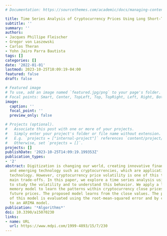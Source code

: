 ```yaml
---
# Documentation: https://sourcethemes.com/academic/docs/managing-content/

title: Time Series Analysis of Cryptocurrency Prices Using Long Short-Term Memory
subtitle: ''
summary: ''
authors:
- Jacques Phillipe Fleischer
- Gregor von Laszewski
- Carlos Theran
- Yohn Jairo Parra Bautista
tags: []
categories: []
date: '2022-01-01'
lastmod: 2023-10-25T10:09:19-04:00
featured: false
draft: false

# Featured image
# To use, add an image named `featured.jpg/png` to your page's folder.
# Focal points: Smart, Center, TopLeft, Top, TopRight, Left, Right, BottomLeft, Bottom, BottomRight.
image:
  caption: ''
  focal_point: ''
  preview_only: false

# Projects (optional).
#   Associate this post with one or more of your projects.
#   Simply enter your project's folder or file name without extension.
#   E.g. `projects = ["internal-project"]` references `content/project/deep-learning/index.md`.
#   Otherwise, set `projects = []`.
projects: []
publishDate: '2023-10-25T14:09:19.199353Z'
publication_types:
- '2'
abstract: Digitization is changing our world, creating innovative finance channels
  and emerging technology such as cryptocurrencies, which are applications of blockchain
  technology. However, cryptocurrency price volatility is one of this technology&rsquo;s
  main trade-offs. In this paper, we explore a time series analysis using deep learning
  to study the volatility and to understand this behavior. We apply a long short-term
  memory model to learn the patterns within cryptocurrency close prices and to predict
  future prices. The proposed model learns from the close values. The performance
  of this model is evaluated using the root-mean-squared error and by comparing it
  to an ARIMA model.
publication: '*Algorithms*'
doi: 10.3390/a15070230
links:
- name: URL
  url: https://www.mdpi.com/1999-4893/15/7/230
---
```

